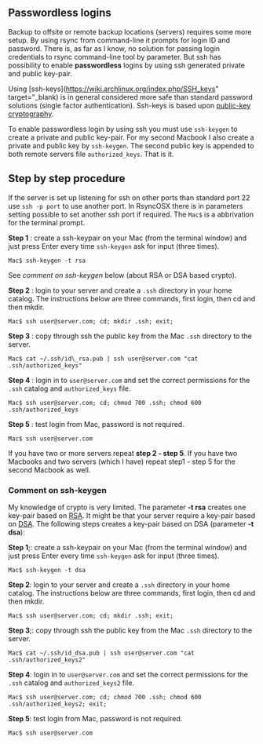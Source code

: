 ## Passwordless logins
 
 
Backup to offsite or remote backup locations (servers) requires some more setup. By using rsync from command-line it prompts for login ID and password. There is, as far as I know, no solution for passing login credentials to rsync command-line tool by parameter. But ssh has possibility to enable **passwordless** logins by using ssh generated private and public key-pair. 

Using [ssh-keys](https://wiki.archlinux.org/index.php/SSH_keys" target="_blank) is in general considered more safe than standard password solutions (single factor authentication). Ssh-keys is based upon [public-key cryptography](https://en.wikipedia.org/wiki/Public-key_cryptography).

To enable passwordless login by using ssh you must use `ssh-keygen` to create a private and public key-pair. For my second Macbook I also create a private and public key by `ssh-keygen`. The second public key is appended to both remote servers file `authorized_keys`. That is it.

## Step by step procedure

If the server is set up listening for ssh on other ports than standard port 22 use `ssh -p port` to use another port. In RsyncOSX there is in parameters setting possible to set another ssh port if required. The `Mac$` is a abbrivation for the terminal prompt.

**Step 1** : create a ssh-keypair on your Mac (from the terminal window) and just press Enter every time `ssh-keygen` ask for input (three times). 

`Mac$ ssh-­keygen -­t rsa`

See _comment on ssh-keygen_ below (about RSA or DSA based crypto).

**Step 2** : login to your server and create a `.ssh` directory in your home catalog. The instructions below are three commands, first login, then cd and then mkdir.

`Mac$ ssh user@server.com; cd; mkdir .ssh; exit;`

**Step 3** : copy through ssh the public key from the Mac `.ssh` directory to the server.

`Mac$ cat ~/.ssh/id\_rsa.pub | ssh user@server.com "cat .ssh/authorized_keys"`

**Step 4** : login in to `user@server.com` and set the correct permissions for the `.ssh` catalog and `authorized_keys` file.

`Mac$ ssh user@server.com; cd; chmod 700 .ssh; chmod 600 .ssh/authorized_keys`

**Step 5** : test login from Mac, password is not required.

`Mac$ ssh user@server.com`

If you have two or more servers repeat **step 2 - step 5**. If you have two Macbooks and two servers (which I have) repeat step1 - step 5 for the second Macbook as well.

### Comment on ssh-keygen

My knowledge of crypto is very limited. The parameter **-t rsa** creates one key-pair based on <a href="https://en.wikipedia.org/wiki/RSA_(cryptosystem)" target="_blank">RSA</a>. It might be that your server require a key-pair based on <a href="https://en.wikipedia.org/wiki/Digital_Signature_Algorithm" target="_blank">DSA</a>. The following steps creates a key-pair based on DSA (parameter **-t dsa**):

**Step 1**;: create a ssh-keypair on your Mac (from the terminal window) and just press Enter every time `ssh-keygen` ask for input (three times).

`Mac$ ssh-­keygen -­t dsa`

**Step 2**: login to your server and create a `.ssh` directory in your home catalog. The instructions below are three commands, first login, then cd and then mkdir.

`Mac$ ssh user@server.com; cd; mkdir .ssh; exit;`

**Step 3**;: copy through ssh the public key from the Mac `.ssh` directory to the server.

`Mac$ cat ~/.ssh/id_dsa.pub | ssh user@server.com "cat .ssh/authorized_keys2"`

**Step 4**: login in to `user@server.com` and set the correct permissions for the `.ssh` catalog and `authorized_keys2` file.

`Mac$ ssh user@server.com; cd; chmod 700 .ssh; chmod 600 .ssh/authorized_keys2; exit;`

**Step 5**: test login from Mac, password is not required.

`Mac$ ssh user@server.com`<br />

